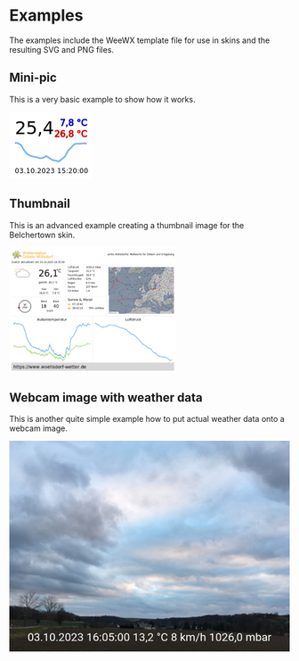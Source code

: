 # Examples

The examples include the WeeWX template file for use in skins and the
resulting SVG and PNG files.

## Mini-pic

This is a very basic example to show how it works.

![mini-pic](mini-pic/mini-pic.png)

## Thumbnail

This is an advanced example creating a thumbnail image for the
Belchertown skin.

<img src="thumbnail/index_thumbnail.png" width="300" />

## Webcam image with weather data

This is another quite simple example how to put actual weather data
onto a webcam image.

![webcam](webcam-with-weather-data/webcam.png)
